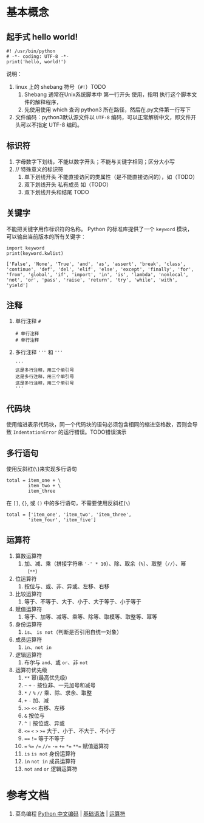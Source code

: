 # 基本概念
## 起手式 hello world!
```
#! /usr/bin/python
# -*- coding: UTF-8 -*-
print('hello, world!')
```
说明：
1. linux 上的 shebang 符号（`#!`）TODO
	1. Shebang 通常在Unix系统脚本中 第一行开头 使用，指明 执行这个脚本文件的解释程序，
	2. 先使用使用 which 查询 python3 所在路径，然后在.py文件第一行写下
1. 文件编码：python3默认源文件以 `UTF-8` 编码，可以正常解析中文，即文件开头可以不指定 UTF-8 编码。

## 标识符
1. 字母数字下划线，不能以数字开头；不能与关键字相同；区分大小写
3. // 特殊意义的标识符
	1. 单下划线开头 不能直接访问的类属性（是不能直接访问的），如（TODO）
	2. 双下划线开头 私有成员 如（TODO）
	3. 双下划线开头和结尾 TODO

## 关键字
不能把关键字用作标识符的名称。
Python 的标准库提供了一个 `keyword` 模块，可以输出当前版本的所有关键字：
```
import keyword
print(keyword.kwlist)
```
```
['False', 'None', 'True', 'and', 'as', 'assert', 'break', 'class', 'continue', 'def', 'del', 'elif', 'else', 'except', 'finally', 'for', 'from', 'global', 'if', 'import', 'in', 'is', 'lambda', 'nonlocal', 'not', 'or', 'pass', 'raise', 'return', 'try', 'while', 'with', 'yield']
```

## 注释
1. 单行注释 `#`
	```
	# 单行注释
	# 单行注释
	```
2. 多行注释 `'''` 和 `'''`
	```
	'''
	这是多行注释，用三个单引号
	这是多行注释，用三个单引号 
	这是多行注释，用三个单引号
	'''
	```

## 代码块
使用缩进表示代码块，同一个代码块的语句必须包含相同的缩进空格数，否则会导致 `IndentationError` 的运行错误。TODO错误演示

## 多行语句
使用反斜杠(`\`)来实现多行语句
```
total = item_one + \
        item_two + \
        item_three
```

在 `[]`, `{}`, 或 `()` 中的多行语句，不需要使用反斜杠(`\`)
```
total = ['item_one', 'item_two', 'item_three',
        'item_four', 'item_five']
```

## 运算符
1. 算数运算符 
	1. 加、减、乘（拼接字符串 `'-' * 10`）、除、取余（`%`）、取整（`//`）、幂（`**`） 
4. 位运算符
	1. 按位与、或、非、异或、左移、右移
2. 比较运算符
	1. 等于、不等于、大于、小于、大于等于、小于等于
3. 赋值运算符
	1. 等于、加等、减等、乘等、除等、取模等、取整等、幂等
7. 身份运算符 
	1. `is`、 `is not`（判断是否引用自统一对象）
6. 成员运算符 
	1. `in`、`not in`
5. 逻辑运算符
	1. 布尔与 `and`、或 `or`、非 `not`
8. 运算符优先级
	1. `**`	幂(最高优先级)
	2. `~` `+` `-` 按位非、一元加号和减号 
	3. `*` `/` `%` `//`	乘、除、求余、取整
	4. `+` `-`	加、减
	5. `>>` `<<` 右移、左移
	6. `&` 按位与
	7. `^` `|`	按位或、异或
	8. `<=` `<` `>` `>=` 大于、小于、不大于、不小于
	9. `==` `!=` 等于不等于
	10. `=` `%=` `/=` `//=` `-=` `+=` `*=` `**=` 赋值运算符
	11. `is` `is not`	身份运算符
	12. `in` `not in`	成员运算符
	13. `not` `and` `or`	逻辑运算符


# 参考文档
1. 菜鸟编程 [Python 中文编码](https://www.runoob.com/python/python-chinese-encoding.html) | [基础语法](https://www.runoob.com/python3/python3-install.html) | [运算符](https://www.runoob.com/python3/python3-basic-operators.html)



